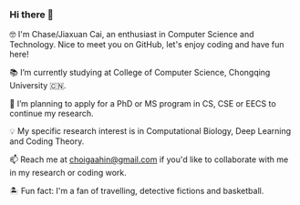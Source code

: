 ### Hi there 👋

🤓 I'm Chase/Jiaxuan Cai, an enthusiast in Computer Science and Technology. Nice to meet you on GitHub, let's enjoy coding and have fun here!  

📚 I’m currently studying at College of Computer Science, Chongqing University 🇨🇳.  

🔭 I’m planning to apply for a PhD or MS program in CS, CSE or EECS to continue my research.  

💡 My specific research interest is in Computational Biology, Deep Learning and Coding Theory.  

📫 Reach me at [choigaahin@gmail.com](choigaahin@gmail.com) if you'd like to collaborate with me in my research or coding work.  

🏝 Fun fact: I'm a fan of travelling, detective fictions and basketball.
